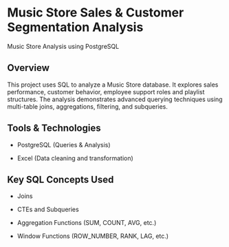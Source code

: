 # Music Store Sales & Customer Segmentation Analysis                                                                                                          
Music Store Analysis using PostgreSQL

## Overview

This project uses SQL to analyze a Music Store database. It explores sales performance, customer behavior, employee support roles and playlist structures. The analysis demonstrates advanced querying techniques using multi-table joins, aggregations, filtering, and subqueries.

## Tools & Technologies

- PostgreSQL (Queries & Analysis)

- Excel (Data cleaning and transformation)

## Key SQL Concepts Used

- Joins

- CTEs and Subqueries

- Aggregation Functions (SUM, COUNT, AVG, etc.)

- Window Functions (ROW_NUMBER, RANK, LAG, etc.)


